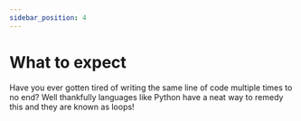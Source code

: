 ```yaml
---
sidebar_position: 4
---
```


# What to expect

Have you ever gotten tired of writing the same line of code multiple times to no end?  Well thankfully languages like Python have a neat way to remedy this and they are known as loops!

